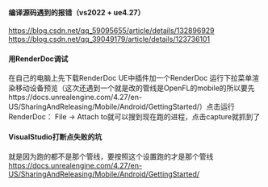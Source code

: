 #### 编译源码遇到的报错（vs2022 + ue4.27）
https://blog.csdn.net/qq_59095655/article/details/132896929
https://blog.csdn.net/qq_39049179/article/details/123736101

#### 用RenderDoc调试
在自己的电脑上先下载RenderDoc
UE中插件加一个RenderDoc
运行下拉菜单渲染移动设备预览（这次还遇到一个就是改的管线是OpenFL的mobile的所以要先https://docs.unrealengine.com/4.27/en-US/SharingAndReleasing/Mobile/Android/GettingStarted/）点击运行
RenderDoc： File -> Attach to就可以搜到现在跑的进程，点击capture就抓到了

#### VisualStudio打断点失败的坑
就是因为跑的都不是那个管线，要按照这个设置跑的才是那个管线
https://docs.unrealengine.com/4.27/en-US/SharingAndReleasing/Mobile/Android/GettingStarted/

